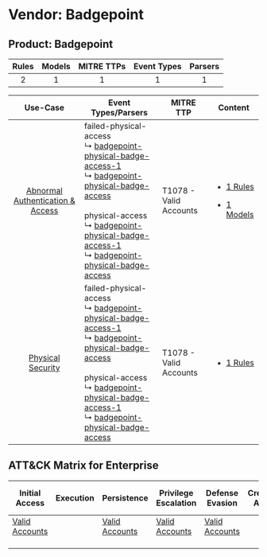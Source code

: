 Vendor: Badgepoint
==================
Product: Badgepoint
-------------------
| Rules | Models | MITRE TTPs | Event Types | Parsers |
|:-----:|:------:|:----------:|:-----------:|:-------:|
|   2   |   1    |     1      |      1      |    1    |

|                                           Use-Case                                           | Event Types/Parsers                                                                                                                                                                                                                                                                                                                                                                                                                                                         | MITRE TTP                  | Content                                                                                                                           |
|:--------------------------------------------------------------------------------------------:| --------------------------------------------------------------------------------------------------------------------------------------------------------------------------------------------------------------------------------------------------------------------------------------------------------------------------------------------------------------------------------------------------------------------------------------------------------------------------- | -------------------------- | --------------------------------------------------------------------------------------------------------------------------------- |
| [Abnormal Authentication & Access](../../../UseCases/uc_abnormal_authentication_&_access.md) |  failed-physical-access<br> ↳ [badgepoint-physical-badge-access-1](Parsers/parserContent_badgepoint-physical-badge-access-1.md)<br> ↳ [badgepoint-physical-badge-access](Parsers/parserContent_badgepoint-physical-badge-access.md)<br><br> physical-access<br> ↳ [badgepoint-physical-badge-access-1](Parsers/parserContent_badgepoint-physical-badge-access-1.md)<br> ↳ [badgepoint-physical-badge-access](Parsers/parserContent_badgepoint-physical-badge-access.md)<br> | T1078 - Valid Accounts<br> | [<ul><li>1 Rules</li></ul><ul><li>1 Models</li></ul>](Rules_Models/r_m_badgepoint_badgepoint_Abnormal_Authentication_&_Access.md) |
|                [Physical Security](../../../UseCases/uc_physical_security.md)                |  failed-physical-access<br> ↳ [badgepoint-physical-badge-access-1](Parsers/parserContent_badgepoint-physical-badge-access-1.md)<br> ↳ [badgepoint-physical-badge-access](Parsers/parserContent_badgepoint-physical-badge-access.md)<br><br> physical-access<br> ↳ [badgepoint-physical-badge-access-1](Parsers/parserContent_badgepoint-physical-badge-access-1.md)<br> ↳ [badgepoint-physical-badge-access](Parsers/parserContent_badgepoint-physical-badge-access.md)<br> | T1078 - Valid Accounts<br> | [<ul><li>1 Rules</li></ul>](Rules_Models/r_m_badgepoint_badgepoint_Physical_Security.md)                                          |

ATT&CK Matrix for Enterprise
----------------------------
| Initial Access                                                      | Execution | Persistence                                                         | Privilege Escalation                                                | Defense Evasion                                                     | Credential Access | Discovery | Lateral Movement | Collection | Command and Control | Exfiltration | Impact |
| ------------------------------------------------------------------- | --------- | ------------------------------------------------------------------- | ------------------------------------------------------------------- | ------------------------------------------------------------------- | ----------------- | --------- | ---------------- | ---------- | ------------------- | ------------ | ------ |
| [Valid Accounts](https://attack.mitre.org/techniques/T1078)<br><br> |           | [Valid Accounts](https://attack.mitre.org/techniques/T1078)<br><br> | [Valid Accounts](https://attack.mitre.org/techniques/T1078)<br><br> | [Valid Accounts](https://attack.mitre.org/techniques/T1078)<br><br> |                   |           |                  |            |                     |              |        |